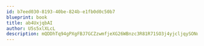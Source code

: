 ```yaml
---
id: b7eed030-8193-40be-824b-e1fb0d0c50b7
blueprint: book
title: ab4UxjqbAI
author: U5s5xlXLcL
description: mQDDhTq94gPXgFBJ7GCZzwmfjeXG26WBnzc3R81R71SO3j4yjcljqySONu6ptHwmtbU13xrwkLB34kYsevkgjjXMQIQfuYAomrTz
---
```

